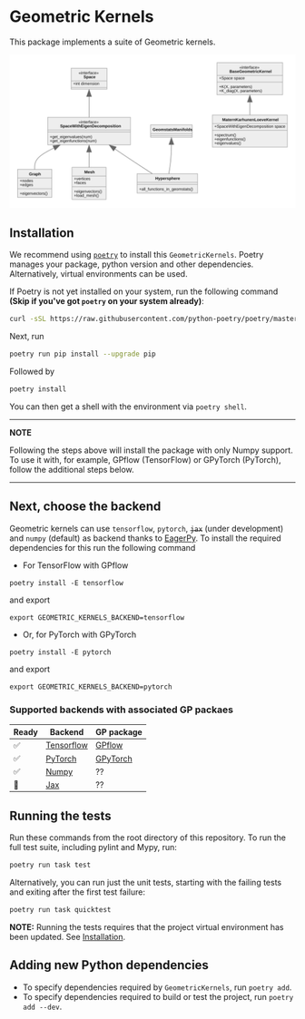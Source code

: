 # Geometric Kernels

This package implements a suite of Geometric kernels.

<img alt="class diagram" src="docs/class_diagram.svg">


## Installation

We recommend using [`poetry`](https://python-poetry.org/) to install this `GeometricKernels`. Poetry manages your package, python version and other dependencies. Alternatively, virtual environments can be used.

If Poetry is not yet installed on your system, run the following command
**(Skip if you've got `poetry` on your system already)**:
```bash
curl -sSL https://raw.githubusercontent.com/python-poetry/poetry/master/get-poetry.py | python -
```
Next, run
```bash
poetry run pip install --upgrade pip
```
Followed by
```bash
poetry install
```
You can then get a shell with the environment via `poetry shell`.

---
**NOTE**

Following the steps above will install the package with only Numpy support. To use it with, for example, GPflow (TensorFlow) or GPyTorch (PyTorch), follow the additional steps below.

---

## Next, choose the backend

Geometric kernels can use `tensorflow`, `pytorch`, ~~`jax`~~ (under development) and `numpy` (default) as backend thanks to [EagerPy](https://github.com/jonasrauber/eagerpy). To install the required dependencies for this run the following command

- For TensorFlow with GPflow
```
poetry install -E tensorflow
```
and export
```
export GEOMETRIC_KERNELS_BACKEND=tensorflow
```

- Or, for PyTorch with GPyTorch
```
poetry install -E pytorch
```
and export
```
export GEOMETRIC_KERNELS_BACKEND=pytorch
```


### Supported backends with associated GP packaes

Ready|Backend                                      | GP package
-----|---------------------------------------------|------------------------------------------
✅   |[Tensorflow](https://www.tensorflow.org/)    |[GPflow](https://github.com/GPflow/GPflow)
✅   |[PyTorch](https://github.com/pytorch/pytorch)|[GPyTorch](https://gpytorch.ai/)
✅   |[Numpy](https://numpy.org/)                  |??
🚧   |[Jax](https://github.com/google/jax)         |??
 

## Running the tests

Run these commands from the root directory of this repository. 
To run the full test suite, including pylint and Mypy, run: 

```bash
poetry run task test
```

Alternatively, you can run just the unit tests, starting with the failing tests and exiting after
the first test failure:

```bash
poetry run task quicktest
```

**NOTE:** Running the tests requires
that the project virtual environment has been updated. See [Installation](#Installation).

## Adding new Python dependencies

- To specify dependencies required by `GeometricKernels`, run `poetry add`.
- To specify dependencies required to build or test the project, run `poetry add --dev`.
